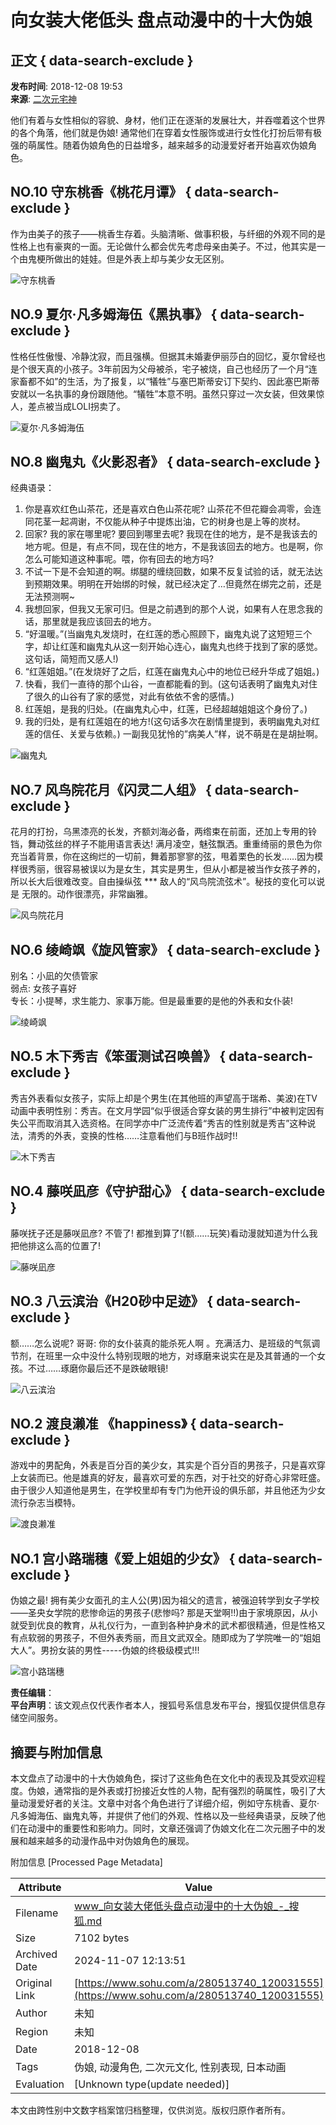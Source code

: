 # 向女装大佬低头 盘点动漫中的十大伪娘

## 正文 { data-search-exclude }


**发布时间**: 2018-12-08 19:53  
**来源**: [二次元宅神](https://www.sohu.com/a/280513740_120031555?spm=smpc.content-abroad.content.1.1730981564452K8H39XN)

他们有着与女性相似的容貌、身材，他们正在逐渐的发展壮大，并吞噬着这个世界的各个角落，他们就是伪娘! 通常他们在穿着女性服饰或进行女性化打扮后带有极强的萌属性。随着伪娘角色的日益增多，越来越多的动漫爱好者开始喜欢伪娘角色。

## NO.10 守东桃香《桃花月谭》 { data-search-exclude }

作为由美子的孩子——桃香生存着。头脑清晰、做事积极，与纤细的外观不同的是性格上也有豪爽的一面。无论做什么都会优先考虑母亲由美子。不过，他其实是一个由鬼梗所做出的娃娃。但是外表上却与美少女无区别。

![守东桃香](http://5b0988e595225.cdn.sohucs.com/images/20181208/bbe832f34e254dfdac98871418e18f38.jpeg)

## NO.9 夏尔·凡多姆海伍《黑执事》 { data-search-exclude }

性格任性傲慢、冷静沈寂，而且强横。但据其未婚妻伊丽莎白的回忆，夏尔曾经也是个很天真的小孩子。3年前因为父母被杀，宅子被烧，自己也经历了一个月“连家畜都不如”的生活，为了报复，以“犠牲”与塞巴斯蒂安订下契约、因此塞巴斯蒂安就以一名执事的身份跟随他。“犠牲”本意不明。虽然只穿过一次女装，但效果惊人，差点被当成LOLI拐卖了。

![夏尔·凡多姆海伍](http://5b0988e595225.cdn.sohucs.com/images/20181208/944209e78bb348e1bf4cb2b95e2dbf2b.jpeg)

## NO.8 幽鬼丸《火影忍者》 { data-search-exclude }

经典语录：
1. 你是喜欢红色山茶花，还是喜欢白色山茶花呢? 山茶花不但花瓣会凋零，会连同花茎一起凋谢，不仅能从种子中提炼出油，它的树身也是上等的炭材。
2. 回家? 我的家在哪里呢? 要回到哪里去呢? 我现在住的地方，是不是我该去的地方呢。但是，有点不同，现在住的地方，不是我该回去的地方。也是啊，你怎么可能知道这种事呢。喂，你有回去的地方吗?
3. 不试一下是不会知道的啊。绑腿的缠绕回数，如果不反复试验的话，就无法达到预期效果。明明在开始绑的时候，就已经决定了…但竟然在绑完之前，还是无法预测啊~
4. 我想回家，但我又无家可归。但是之前遇到的那个人说，如果有人在思念我的话，那里就是我应该回去的地方。
5. “好温暖。”(当幽鬼丸发烧时，在红莲的悉心照顾下，幽鬼丸说了这短短三个字，却让红莲和幽鬼丸从这一刻开始心连心，幽鬼丸也终于找到了家的感觉。这句话，简短而又感人!)
6. “红莲姐姐。”(在发烧好了之后，红莲在幽鬼丸心中的地位已经升华成了姐姐。)
7. 快看，我们一直待的那个山谷，一直都能看的到。(这句话表明了幽鬼丸对住了很久的山谷有了家的感觉，对此有依依不舍的感情。)
8. 红莲姐，是我的归处。(在幽鬼丸心中，红莲，已经超越姐姐这个身份了。)
9. 我的归处，是有红莲姐在的地方!(这句话多次在剧情里提到，表明幽鬼丸对红莲的信任、关爱与依赖。) 一副我见犹怜的”病美人”样，说不萌是在是胡扯啊。

![幽鬼丸](http://5b0988e595225.cdn.sohucs.com/images/20181208/3324d1cfc474463cb49cf515477c4470.jpeg)

## NO.7 风鸟院花月《闪灵二人组》 { data-search-exclude }

花月的打扮，乌黑漆亮的长发，齐额刘海必备，两绺束在前面，还加上专用的铃铛，舞动弦丝的样子不能用语言表达! 满月凌空，魅弦飘洒。重重绮丽的景色为你充当着背景，你在这绚烂的一切前，舞着那寥寥的弦，甩着栗色的长发……因为模样很秀丽，很容易被误以为是女生，其实是男生，但从小都是被当作女孩子养的，所以长大后很难改变。自由操纵弦 *** 敌人的“风鸟院流弦术”。秘技的变化可以说是 无限的。动作很漂亮，非常幽雅。

![风鸟院花月](http://5b0988e595225.cdn.sohucs.com/images/20181208/2c6051daa794467e9f559e77ad7c8e79.jpeg)

## NO.6 绫崎飒《旋风管家》 { data-search-exclude }

别名：小凪的欠债管家  
弱点: 女孩子喜好  
专长：小提琴，求生能力、家事万能。但是最重要的是他的外表和女仆装!

![绫崎飒](http://5b0988e595225.cdn.sohucs.com/images/20181208/e21b1d59decb4180bd6fba6d0efb17e9.jpeg)

## NO.5 木下秀吉《笨蛋测试召唤兽》 { data-search-exclude }

秀吉外表看似女孩子，实际上却是个男生(在其他班的声望高于瑞希、美波)在TV动画中表明性别：秀吉。在文月学园“似乎很适合穿女装的男生排行”中被判定因有失公平而取消其入选资格。在同学亦中广泛流传着“秀吉的性别就是秀吉”这种说法，清秀的外表，变换的性格……注意看他们与B班作战时!!

![木下秀吉](http://5b0988e595225.cdn.sohucs.com/images/20181208/dd6b070af01747608ec087d3101b3375.jpeg)

## NO.4 藤咲凪彦《守护甜心》 { data-search-exclude }

藤咲抚子还是藤咲凪彦? 不管了! 都推到算了!(额……玩笑)看动漫就知道为什么我把他排这么高的位置了!

![藤咲凪彦](http://5b0988e595225.cdn.sohucs.com/images/20181208/caf30de01140479db5773afa63ddf1e2.jpeg)

## NO.3 八云滨治《H20砂中足迹》 { data-search-exclude }

额……怎么说呢? 哥哥: 你的女仆装真的能杀死人啊 。充满活力、是班级的气氛调节剂，在班里一众中没什么特别现眼的地方，对琢磨来说实在是及其普通的一个女孩。不过……琢磨你最后还不是跌破眼镜!

![八云滨治](http://5b0988e595225.cdn.sohucs.com/images/20181208/8b549ccbae664bbab079e703e95e9d74.jpeg)

## NO.2 渡良濑准 《happiness》 { data-search-exclude }

游戏中的男配角，外表是百分百的美少女，其实是个百分百的男孩子，只是喜欢穿上女装而已。他是雄真的好友，最喜欢可爱的东西，对于社交的好奇心非常旺盛。由于很少人知道他是男生，在学校里却有专门为他开设的俱乐部，并且他还为少女流行杂志当模特。

![渡良濑准](http://5b0988e595225.cdn.sohucs.com/images/20181208/a6322cc6c5f545faa8ac6ed2d70f30f6.jpeg)

## NO.1 宫小路瑞穗《爱上姐姐的少女》 { data-search-exclude }

伪娘之最! 拥有美少女面孔的主人公(男)因为祖父的遗言，被强迫转学到女子学校——圣央女学院的悲惨命运的男孩子(悲惨吗? 那是天堂啊!!)由于家境原因，从小就受到优良的教育，从礼仪行为，一直到各种护身术的武术都很精通，但是性格又有点软弱的男孩子，不但外表秀丽，而且文武双全。随即成为了学院唯一的“姐姐大人”。男扮女装的男性-----伪娘的终极级模式!!!

![宫小路瑞穗](http://5b0988e595225.cdn.sohucs.com/images/20181208/7808944550864ab2ab1436a0f147967a.jpeg)

**责任编辑**：  
**平台声明**：该文观点仅代表作者本人，搜狐号系信息发布平台，搜狐仅提供信息存储空间服务。

## 摘要与附加信息

<!-- tcd_abstract -->
本文盘点了动漫中的十大伪娘角色，探讨了这些角色在文化中的表现及其受欢迎程度。伪娘，通常指的是外表或打扮接近女性的人物，配有强烈的萌属性，吸引了大量动漫爱好者的关注。文章中对各个角色进行了详细介绍，例如守东桃香、夏尔·凡多姆海伍、幽鬼丸等，并提供了他们的外观、性格以及一些经典语录，反映了他们在动漫中的重要性和影响力。同时，文章还强调了伪娘文化在二次元圈子中的发展和越来越多的动漫作品中对伪娘角色的展现。
<!-- tcd_abstract_end -->

附加信息 [Processed Page Metadata]

| Attribute       | Value                                  |
|-----------------|----------------------------------------|
| Filename        | www_向女装大佬低头盘点动漫中的十大伪娘_-_搜狐.md                             |
| Size            | 7102 bytes                           |
| Archived Date   | 2024-11-07 12:13:51                             |
| Original Link   | [https://www.sohu.com/a/280513740_120031555](https://www.sohu.com/a/280513740_120031555)                       |
| Author          | 未知                               |
| Region          | 未知                               |
| Date            | 2018-12-08                                 |
| Tags            | 伪娘, 动漫角色, 二次元文化, 性别表现, 日本动画                                 |
| Evaluation            | [Unknown type(update needed)]                                 |
<!-- tcd_table_end -->

本文由跨性别中文数字档案馆归档整理，仅供浏览。版权归原作者所有。

